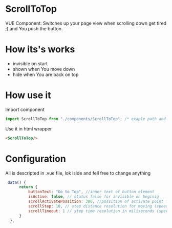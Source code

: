 # ScrollToTop
VUE Component: Switches up your page view when scrolling down get tired ;) and You push the button.

# How its's works
- invisible on start
- shown when You move down
- hide when You are back on top

# How use it

Import component

```js
import ScrollToTop from "./components/ScrollToTop"; /* exaple path and import name - can use yours */
```

Use it in html wrapper

```html
<ScrollToTop/>
```

# Configuration

All is descripted in .vue file, lok iside and fell free to change anything

```js
 data() {
      return {
          buttonText: "Go to Top", //inner text of button element
          isActive: false, // status false for invisible on beginig
          scrollActivatePossition: 300, //possition of activate point from top in pixels
          scrollStep: 10, // step distance resolution for moving (speed contol variable)
          scrollTimeout: 1 // step time resolution in miliseconds (speed contol variable)
      }
  },
```

